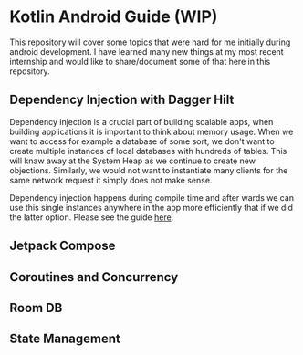 # Kotlin Android Guide (WIP)

This repository will cover some topics that were hard for me initially during android development. I have learned many new things at my most recent internship and would like to share/document some of that here in this repository.

## Dependency Injection with Dagger Hilt
Dependency injection is a crucial part of building scalable apps, when building applications it is important to think about memory usage. When we want to access for example a database of some sort, we don't want to create multiple instances of local databases with hundreds of tables. This will knaw away at the System Heap as we continue to create new objections. Similarly, we would not want to instantiate many clients for the same network request it simply does not make sense. 

Dependency injection happens during compile time and after wards we can use this single instances anywhere in the app more efficiently that if we did the latter option. Please see the guide [here](https://github.com/JSDWRLD/Kotlin-Android-Guide/blob/main/DaggerHilt.md).

## Jetpack Compose

## Coroutines and Concurrency

## Room DB

## State Management
